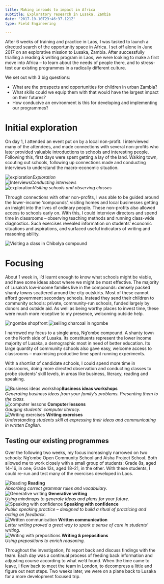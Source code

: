 ```yaml
---
title: Making inroads to impact in Africa
subtitle: Exploratory research in Lusaka, Zambia
date: "2017-10-10T23:46:37.121Z"
type: Field Engineering

---
```


After 6 weeks of training and practice in Laos, I was tasked to launch a directed search of the opportunity space in Africa. I set off alone in June 2017 on an explorative mission to Lusaka, Zambia. After successfully trialling a reading & writing program in Laos, we were looking to make a first move into Africa – to learn about the needs of people there, and to stress-test our existing programmes in a radically different culture.

We set out with 3 big questions:

- What are the prospects and opportunities for children in urban Zambia?
- What skills could we equip them with that would have the largest impact on their futures?
- How conducive an environment is this for developing and implementing our programmes?

# Initial exploration

On day 1, I attended an event put on by a local non-profit. I interviewed many of the attendees, and made connections with several non-profits who later provided valuable introductions to schools and interesting people. Following this, first days were spent getting a lay of the land. Walking town, scouting out schools, following up connections made and conducting interviews to understand the macro-economic situation.

<div class="grid threeCol">
    <div><img alt="exploration" src="./ngombe-schoolkids.jpg" /><em>Exploration</em></div>
    <div><img alt="Interviews" src="./banana-stand.jpg" /><em>Conducting interviews</em></div>
    <div><img alt="exploration" src="./chibolya-class-03.jpg" /><em>Visiting schools and observing classes</em></div>
</div>

Through connections with other non-profits, I was able to be guided around the lower-income ‘compounds’, visiting homes and local businesses getting an insight into the lives of ordinary people. These non-profits also allowed access to schools early on. With this, I could interview directors and spend time in classrooms – observing teaching methods and running class-wide diagnostics. Such exercises revealed information on students’ economic situations and aspirations, and surfaced useful indicators of writing and reasoning ability.

![Visiting a class in Chibolya compound](./chibolya-class-01.jpg)

# Focusing

About 1 week in, I’d learnt enough to know what schools might be viable, and have some ideas about where we might be most effective. The majority of Lusaka’s low-income families live in the compounds: densely packed shanty towns scattered around the city outskirts. Most of these cannot afford government secondary schools. Instead they send their children to community schools: private, community-run schools, funded largely by donors and outside aid. As well as being worthy places to invest time, these were much more receptive to my presence, welcoming outside help.

<div class="grid twoCol">
    <img alt="ngombe shopfront" src="./ngombe-shopfront.jpg" />
    <img alt="selling charcoal in ngombe" src="./ngombe-charcoal.jpg" />
</div>

I narrowed my focus to a single area, Ng’ombe compound. A shanty town on the North side of Lusaka. Its constituents represent the lower income majority of Lusaka, a demographic most in need of better education. Its large quantity of community schools also gave easy, welcome access to classrooms – maximising productive time spent running experiments.

With a shortlist of candidate schools, I could spend more time in classrooms, doing more directed observation and conducting classes to probe students’ skill levels, in areas like business, literacy, reading and speaking.

<div class="grid threeCol">
    <div>
        <img alt="Business ideas workshop" src="./business-ideas.jpg" /><strong>Business ideas workshops</strong><br><em>Generating business ideas from your family's problems. Presenting them to the class.</em>
    </div>
    <div>
        <img alt="computer lessons" src="./computer-class.jpg" />
        <strong>Computer lessons</strong><br><em>Gauging students' computer literacy.</em>
    </div>
    <div>
        <img alt="Writing exercises" src="./chibolya-class-02.jpg" />
        <strong>Writing exercises</strong><br><em>Understanding students skill at expressing their ideas and communicating in written English.</em>
    </div>
</div>

## Testing our existing programmes

Over the following two weeks, my focus increasingly narrowed on two schools: Ng’ombe Open Community School and Aisha Project School. Both allowed me to work closely with a small group of students: Grade 8s, aged 14–16, in one; Grade 12s, aged 18–21, in the other. With these students, I could re-run and test many of the exercises developed in Laos.

<div class="grid threeCol">
    <div>
        <img alt="Reading" src="./hugo-reading.jpg" />
        <strong>Reading</strong><br><em>Absorbing correct grammar rules and vocabulary.</em>
    </div>
    <div>
        <img alt="Generative writing" src="./writing-with-flashcards.jpg" />
        <strong>Generative writing</strong><br><em>Using mindmaps to generate ideas and plans for your future.</em>
    </div>
    <div>
        <img alt="Speaking with confidence" src="./speaking-with-confidence.jpg" />
        <strong>Speaking with confidence</strong><br><em>Public speaking practice – designed to build a ritual of practicing and acting on feedback.</em>
    </div>
    <div>
        <img alt="Written communication" src="./letter-writing.jpg" />
        <strong>Written communication</strong><br><em>Letter writing proved a great way to spark a sense of care in students' writing.</em>
    </div>
    <div>
        <img alt="Writing with prepositions" src="./productive-struggle.jpg" />
        <strong>Writing & prepositions</strong><br><em>Using prepositions to enrich reasoning.</em>
    </div>
</div>

Throughout the investigation, I’d report back and discuss findings with the team. Each day was a continual process of feeding back information and adjusting course according to what we’d found. When the time came to leave, I flew back to meet the team in London, to decompress a little and figure out next steps. Two weeks later, we were on a plane back to Lusaka for a more development focused trip.
